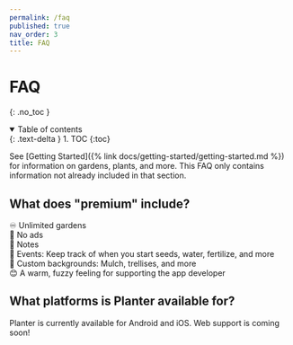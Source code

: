 ```yaml
---
permalink: /faq
published: true
nav_order: 3
title: FAQ
---
```


# FAQ
{: .no_toc }

<details open markdown="block">
  <summary>
    Table of contents
  </summary>
  {: .text-delta }
1. TOC
{:toc}
</details>

See [Getting Started]({% link docs/getting-started/getting-started.md %}) for information on gardens, plants, and more. This FAQ only contains information not already included in that section.

## What does "premium" include?

♾ Unlimited gardens  
🚫 No ads  
📝 Notes  
📅 Events: Keep track of when you start seeds, water, fertilize, and more  
🎨 Custom backgrounds: Mulch, trellises, and more  
😊 A warm, fuzzy feeling for supporting the app developer  

## What platforms is Planter available for?
Planter is currently available for Android and iOS. Web support is coming soon!
